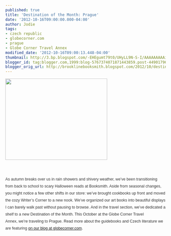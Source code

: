 ```yaml
---
published: true
title: 'Destination of the Month: Prague'
date: '2012-10-16T09:00:00.000-04:00'
author: Jodie
tags:
- czech republic
- globecorner.com
- prague
- Globe Corner Travel Annex
modified_date: '2012-10-16T09:00:13.448-04:00'
thumbnail: http://3.bp.blogspot.com/-EHEgumt79t0/UHyLL9N-S-I/AAAAAAAAAiI/6XwOEZp91iY/s72-c/unbearable_title_graphic.jpg
blogger_id: tag:blogger.com,1999:blog-5767374071871443859.post-4490179697798807084
blogger_orig_url: http://brooklinebooksmith.blogspot.com/2012/10/destination-of-month-prague.html
---
```


<div class="separator" style="clear: both; text-align: center;"><a href="http://3.bp.blogspot.com/-EHEgumt79t0/UHyLL9N-S-I/AAAAAAAAAiI/6XwOEZp91iY/s1600/unbearable_title_graphic.jpg" imageanchor="1" style="clear: left; float: left; margin-bottom: 1em; margin-right: 1em; text-align: center;"><img border="0" height="255" src="http://3.bp.blogspot.com/-EHEgumt79t0/UHyLL9N-S-I/AAAAAAAAAiI/6XwOEZp91iY/s320/unbearable_title_graphic.jpg" width="320" /></a></div><span style="background-color: white; color: #333333; font-family: Verdana, Tahoma, Arial, serif; font-size: 12.222222328186035px; line-height: 21.870370864868164px;"><br /></span><span style="background-color: white; color: #333333; font-family: Verdana, Tahoma, Arial, serif; font-size: 12.222222328186035px; line-height: 21.870370864868164px;"><br /></span><span style="background-color: white; color: #333333; font-family: Verdana, Tahoma, Arial, serif; font-size: 12.222222328186035px; line-height: 21.870370864868164px;"><br /></span><span style="background-color: white; color: #333333; font-family: Verdana, Tahoma, Arial, serif; font-size: 12.222222328186035px; line-height: 21.870370864868164px;"><br /></span><span style="background-color: white; color: #333333; font-family: Verdana, Tahoma, Arial, serif; font-size: 12.222222328186035px; line-height: 21.870370864868164px;"><br /></span><span style="background-color: white; color: #333333; font-family: Verdana, Tahoma, Arial, serif; font-size: 12.222222328186035px; line-height: 21.870370864868164px;"><br /></span><span style="background-color: white; color: #333333; font-family: Verdana, Tahoma, Arial, serif; font-size: 12.222222328186035px; line-height: 21.870370864868164px;"><br /></span><span style="background-color: white; color: #333333; font-family: Verdana, Tahoma, Arial, serif; font-size: 12.222222328186035px; line-height: 21.870370864868164px;"><br /></span><span style="background-color: white; color: #333333; font-family: Verdana, Tahoma, Arial, serif; font-size: 12.222222328186035px; line-height: 21.870370864868164px;"><br /></span><span style="background-color: white; color: #333333; font-family: Verdana, Tahoma, Arial, serif; font-size: 12.222222328186035px; line-height: 21.870370864868164px;"><br /></span><span style="background-color: white; color: #333333; font-family: Verdana, Tahoma, Arial, serif; font-size: 12.222222328186035px; line-height: 21.870370864868164px;"><br /></span><span style="background-color: white; color: #333333; font-family: Verdana, Tahoma, Arial, serif; font-size: 12.222222328186035px; line-height: 21.870370864868164px;"><br /></span><span style="background-color: white; color: #333333; font-family: Verdana, Tahoma, Arial, serif; font-size: 12.222222328186035px; line-height: 21.870370864868164px;"><br /></span><span style="background-color: white; color: #333333; font-family: Verdana, Tahoma, Arial, serif; font-size: 12.222222328186035px; line-height: 21.870370864868164px;"><br /></span><span style="background-color: white; color: #333333; font-family: Verdana, Tahoma, Arial, serif; font-size: 12.222222328186035px; line-height: 21.870370864868164px;">As autumn breaks over us in rain showers and shivery weather, we’ve been transitioning from back to school to scary Halloween reads at Booksmith. Aside from seasonal changes, you might notice a few other shifts in our store: we’ve brought cookbooks up front and moved the cozy Writer’s Corner to a new nook. We’ve organized our art books into beautiful displays I can barely walk past without pausing to browse. And in the travel section, we’ve dedicated a shelf to a new Destination of the Month. This October at the Globe Corner Travel Annex,&nbsp;we’re traveling to Prague. Read more about the guidebooks and Czech literature we are featuring </span><a href="http://globecornerbookstore.com/blogs/" style="font-family: Verdana, Tahoma, Arial, serif; font-size: 12.222222328186035px; line-height: 21.870370864868164px;">on our blog at globecorner.com</a><span style="background-color: white; color: #333333; font-family: Verdana, Tahoma, Arial, serif; font-size: 12.222222328186035px; line-height: 21.870370864868164px;">.&nbsp;</span>